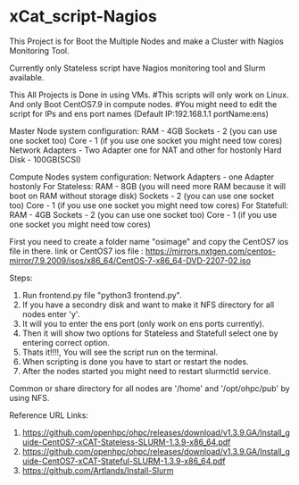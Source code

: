 # xCat_script-Nagios
This Project is for Boot the Multiple Nodes and make a Cluster with Nagios Monitoring Tool.

Currently only Stateless script have Nagios monitoring tool and Slurm available.

This All Projects is Done in using VMs.
#This scripts will only work on Linux.
And only Boot CentOS7.9 in compute nodes.
#You might need to edit the script for IPs and ens port names (Default IP:192.168.1.1 portName:ens)

Master Node system configuration:
RAM - 4GB
Sockets - 2 (you can use one socket too)
Core - 1 (if you use one socket you might need tow cores)
Network Adapters - Two Adapter one for NAT and other for hostonly
Hard Disk - 100GB(SCSI)

Compute Nodes system configuration:
  Network Adapters - one Adapter hostonly 
  For Stateless:
    RAM - 8GB (you will need more RAM because it will boot on RAM without storage disk)
    Sockets - 2 (you can use one socket too)
    Core - 1 (if you use one socket you might need tow cores)
  For Statefull:
    RAM - 4GB
    Sockets - 2 (you can use one socket too)
    Core - 1 (if you use one socket you might need tow cores)

First you need to create a folder name "osimage" and copy the CentOS7 ios file in there.
link or CentOS7 ios file : https://mirrors.nxtgen.com/centos-mirror/7.9.2009/isos/x86_64/CentOS-7-x86_64-DVD-2207-02.iso

Steps:
1.  Run frontend.py file "python3 frontend.py".
2.  If you have a secondry disk and want to make it NFS directory for all nodes enter 'y'.
3.  It will you to enter the ens port (only work on ens ports currently).
4.  Then it will show two options for Stateless and Statefull select one by entering correct option.
5.  Thats it!!!!, You will see the script run on the terminal.
6.  When scripting is done you have to start or restart the nodes.
7.  After the nodes started you might need to restart slurmctld service.

Common or share directory for all nodes are '/home' and '/opt/ohpc/pub' by using NFS.


Reference URL Links:

1. https://github.com/openhpc/ohpc/releases/download/v1.3.9.GA/Install_guide-CentOS7-xCAT-Stateless-SLURM-1.3.9-x86_64.pdf
2. https://github.com/openhpc/ohpc/releases/download/v1.3.9.GA/Install_guide-CentOS7-xCAT-Stateful-SLURM-1.3.9-x86_64.pdf
3. https://github.com/Artlands/Install-Slurm
